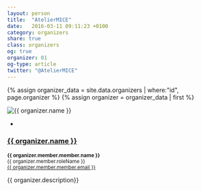 ```yaml
---
layout: person
title:  "AtelierMICE"
date:   2016-03-11 09:11:23 +0100
category: organizers
share: true
class: organizers
og: true
organizer: 01
og-type: article
twitter: "@AtelierMICE"
---
```


{% assign organizer_data = site.data.organizers | where:"id", page.organizer %}
{% assign organizer = organizer_data | first %}
<div class="speaker">
	<div class="photo-wrapper rounded"><img src="/assets/img/sponsors/{{ organizer.logo }}" alt="{{ organizer.name }}" class="img-responsive"></div>
	<ul class="speaker-socials">
		<li><a href="mailto:{{ organizer.email }}"><span class="fa fa-envelope"></span></a></li>
	</ul>
	<h3 class="name"><a href="{{ organizer.url }}">{{ organizer.name }}</a></h3>
	<p class="text-alt"><small><strong>{{ organizer.member.member.name }}</strong><br/>{{ organizer.member.roleName }}<br/><a href="mailto:{{ organizer.member.member.email }}" title="Email to {{ organizer.member.member.name }}">{{ organizer.member.member.email }}</a></small></p>
	<p class="about text-left">{{ organizer.description}} </p>
</div>